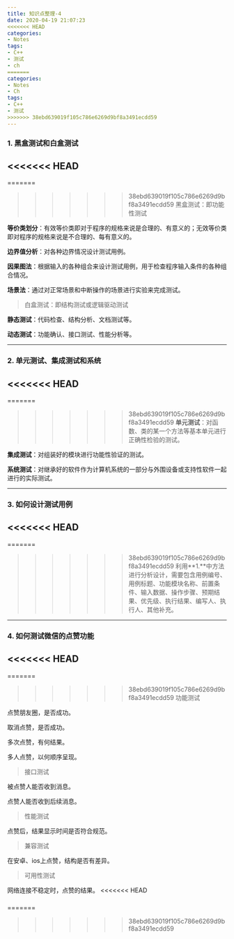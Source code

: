 ```yaml
---
title: 知识点整理-4
date: 2020-04-19 21:07:23
<<<<<<< HEAD
categories: 
- Notes
tags:
- C++
- 测试
- ch
=======
categories:
- Notes
- Ch
tags:
- C++
- 测试
>>>>>>> 38ebd639019f105c786e6269d9bf8a3491ecdd59
---
```


### 1. 黑盒测试和白盒测试

<<<<<<< HEAD
---

=======
>>>>>>> 38ebd639019f105c786e6269d9bf8a3491ecdd59
> 黑盒测试：即功能性测试

**等价类划分**：有效等价类即对于程序的规格来说是合理的、有意义的；无效等价类即对程序的规格来说是不合理的、每有意义的。

**边界值分析**：对各种边界情况设计测试用例。

**因果图法**：根据输入的各种组合来设计测试用例，用于检查程序输入条件的各种组合情况。

<!--more-->

**场景法**：通过对正常场景和中断操作的场景进行实验来完成测试。

> 白盒测试：即结构测试或逻辑驱动测试

**静态测试**：代码检查、结构分析、文档测试等。

**动态测试**：功能确认、接口测试、性能分析等。

---

### 2. 单元测试、集成测试和系统

<<<<<<< HEAD
---

=======
>>>>>>> 38ebd639019f105c786e6269d9bf8a3491ecdd59
**单元测试**：对函数、类的某一个方法等基本单元进行正确性检验的测试。

**集成测试**：对组装好的模块进行功能性验证的测试。

**系统测试**：对继承好的软件作为计算机系统的一部分与外围设备或支持性软件一起进行的实际测试。

---

### 3. 如何设计测试用例

<<<<<<< HEAD
---

=======
>>>>>>> 38ebd639019f105c786e6269d9bf8a3491ecdd59
利用**1.**中方法进行分析设计，需要包含用例编号、用例标题、功能模块名称、前置条件、输入数据、操作步骤、预期结果、优先级、执行结果、编写人、执行人、其他补充。

---

### 4. 如何测试微信的点赞功能

<<<<<<< HEAD
---

=======
>>>>>>> 38ebd639019f105c786e6269d9bf8a3491ecdd59
> 功能测试

点赞朋友圈，是否成功。

取消点赞，是否成功。

多次点赞，有何结果。

多人点赞，以何顺序呈现。

> 接口测试

被点赞人能否收到消息。

点赞人能否收到后续消息。

> 性能测试

点赞后，结果显示时间是否符合规范。

> 兼容测试

在安卓、ios上点赞，结构是否有差异。

> 可用性测试

网络连接不稳定时，点赞的结果。
<<<<<<< HEAD

### 
=======
>>>>>>> 38ebd639019f105c786e6269d9bf8a3491ecdd59

